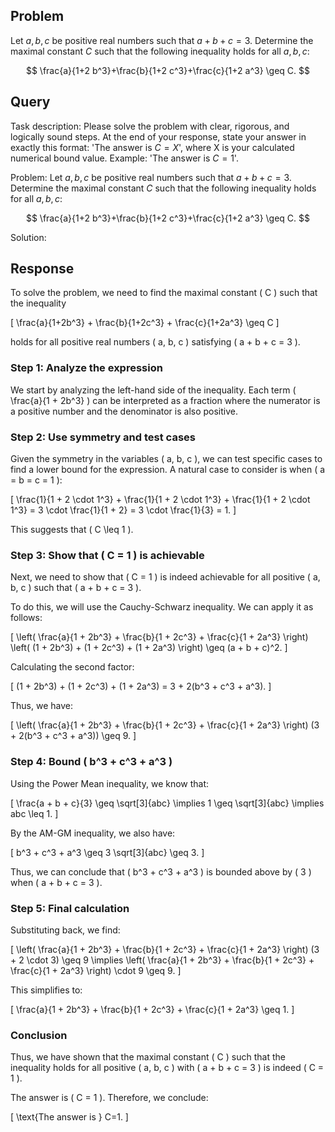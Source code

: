 ## Problem

Let $a, b, c$ be positive real numbers such that $a+b+c=3$. Determine the maximal constant $C$ such that the following inequality holds for all $a, b, c$:

$$
\frac{a}{1+2 b^3}+\frac{b}{1+2 c^3}+\frac{c}{1+2 a^3} \geq C.
$$

## Query

Task description: Please solve the problem with clear, rigorous, and logically sound steps. At the end of your response, state your answer in exactly this format: 'The answer is $C=X$', where X is your calculated numerical bound value. Example: 'The answer is $C=1$'.

Problem: Let $a, b, c$ be positive real numbers such that $a+b+c=3$. Determine the maximal constant $C$ such that the following inequality holds for all $a, b, c$:

$$
\frac{a}{1+2 b^3}+\frac{b}{1+2 c^3}+\frac{c}{1+2 a^3} \geq C.
$$

Solution:

## Response

To solve the problem, we need to find the maximal constant \( C \) such that the inequality 

\[
\frac{a}{1+2b^3} + \frac{b}{1+2c^3} + \frac{c}{1+2a^3} \geq C
\]

holds for all positive real numbers \( a, b, c \) satisfying \( a + b + c = 3 \).

### Step 1: Analyze the expression

We start by analyzing the left-hand side of the inequality. Each term \( \frac{a}{1 + 2b^3} \) can be interpreted as a fraction where the numerator is a positive number and the denominator is also positive. 

### Step 2: Use symmetry and test cases

Given the symmetry in the variables \( a, b, c \), we can test specific cases to find a lower bound for the expression. A natural case to consider is when \( a = b = c = 1 \):

\[
\frac{1}{1 + 2 \cdot 1^3} + \frac{1}{1 + 2 \cdot 1^3} + \frac{1}{1 + 2 \cdot 1^3} = 3 \cdot \frac{1}{1 + 2} = 3 \cdot \frac{1}{3} = 1.
\]

This suggests that \( C \leq 1 \).

### Step 3: Show that \( C = 1 \) is achievable

Next, we need to show that \( C = 1 \) is indeed achievable for all positive \( a, b, c \) such that \( a + b + c = 3 \). 

To do this, we will use the Cauchy-Schwarz inequality. We can apply it as follows:

\[
\left( \frac{a}{1 + 2b^3} + \frac{b}{1 + 2c^3} + \frac{c}{1 + 2a^3} \right) \left( (1 + 2b^3) + (1 + 2c^3) + (1 + 2a^3) \right) \geq (a + b + c)^2.
\]

Calculating the second factor:

\[
(1 + 2b^3) + (1 + 2c^3) + (1 + 2a^3) = 3 + 2(b^3 + c^3 + a^3).
\]

Thus, we have:

\[
\left( \frac{a}{1 + 2b^3} + \frac{b}{1 + 2c^3} + \frac{c}{1 + 2a^3} \right) (3 + 2(b^3 + c^3 + a^3)) \geq 9.
\]

### Step 4: Bound \( b^3 + c^3 + a^3 \)

Using the Power Mean inequality, we know that:

\[
\frac{a + b + c}{3} \geq \sqrt[3]{abc} \implies 1 \geq \sqrt[3]{abc} \implies abc \leq 1.
\]

By the AM-GM inequality, we also have:

\[
b^3 + c^3 + a^3 \geq 3 \sqrt[3]{abc} \geq 3.
\]

Thus, we can conclude that \( b^3 + c^3 + a^3 \) is bounded above by \( 3 \) when \( a + b + c = 3 \).

### Step 5: Final calculation

Substituting back, we find:

\[
\left( \frac{a}{1 + 2b^3} + \frac{b}{1 + 2c^3} + \frac{c}{1 + 2a^3} \right) (3 + 2 \cdot 3) \geq 9 \implies \left( \frac{a}{1 + 2b^3} + \frac{b}{1 + 2c^3} + \frac{c}{1 + 2a^3} \right) \cdot 9 \geq 9.
\]

This simplifies to:

\[
\frac{a}{1 + 2b^3} + \frac{b}{1 + 2c^3} + \frac{c}{1 + 2a^3} \geq 1.
\]

### Conclusion

Thus, we have shown that the maximal constant \( C \) such that the inequality holds for all positive \( a, b, c \) with \( a + b + c = 3 \) is indeed \( C = 1 \).

The answer is \( C = 1 \). Therefore, we conclude:

\[
\text{The answer is } C=1.
\]